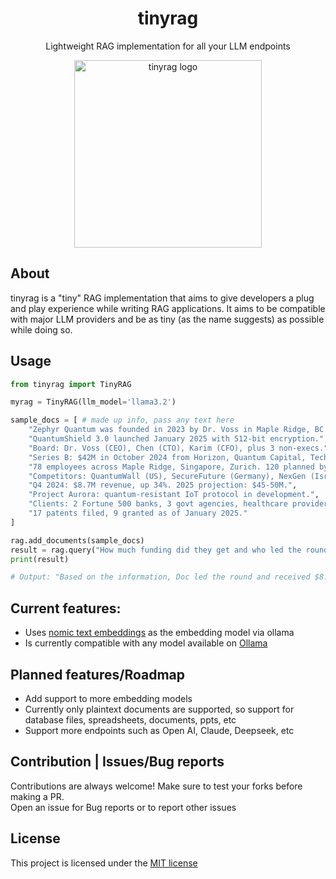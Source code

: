 <div align="center">
  <h1>tinyrag</h1>
  <p>Lightweight RAG implementation for all your LLM endpoints</p>
 <img src="https://raw.githubusercontent.com/divine-architect/tinyrag/refs/heads/main/tinyrag.png" width="300" alt="tinyrag logo">
  
</div>

## About
tinyrag is a "tiny" RAG implementation that aims to give developers a plug and play experience while writing RAG applications.
It aims to be compatible with major LLM providers and be as tiny (as the name suggests) as possible while doing so.

## Usage
```python
from tinyrag import TinyRAG

myrag = TinyRAG(llm_model='llama3.2')

sample_docs = [ # made up info, pass any text here
    "Zephyr Quantum was founded in 2023 by Dr. Voss in Maple Ridge, BC.",
    "QuantumShield 3.0 launched January 2025 with 512-bit encryption.",
    "Board: Dr. Voss (CEO), Chen (CTO), Karim (CFO), plus 3 non-execs.",
    "Series B: $42M in October 2024 from Horizon, Quantum Capital, TechFusion.",
    "78 employees across Maple Ridge, Singapore, Zurich. 120 planned by end of 2025.",
    "Competitors: QuantumWall (US), SecureFuture (Germany), NexGen (Israel).",
    "Q4 2024: $8.7M revenue, up 34%. 2025 projection: $45-50M.",
    "Project Aurora: quantum-resistant IoT protocol in development.",
    "Clients: 2 Fortune 500 banks, 3 govt agencies, healthcare providers. Largest: GlobalBank.",
    "17 patents filed, 9 granted as of January 2025."
]

rag.add_documents(sample_docs)
result = rag.query("How much funding did they get and who led the round?")
print(result)

# Output: "Based on the information, Doc led the round and received $8.7M in funding for Q4 2024."

```

## Current features:
- Uses [nomic text embeddings](https://ollama.com/library/nomic-embed-text) as the embedding model via ollama
- Is currently compatible with any model available on [Ollama](https://ollama.com/search)

## Planned features/Roadmap
- Add support to more embedding models
- Currently only plaintext documents are supported, so support for database files, spreadsheets, documents, ppts, etc
- Support more endpoints such as Open AI, Claude, Deepseek, etc

## Contribution | Issues/Bug reports
Contributions are always welcome! Make sure to test your forks before making a PR. \
Open an issue for Bug reports or to report other issues

## License
This project is licensed under the [MIT license](https://opensource.org/license/MIT)
